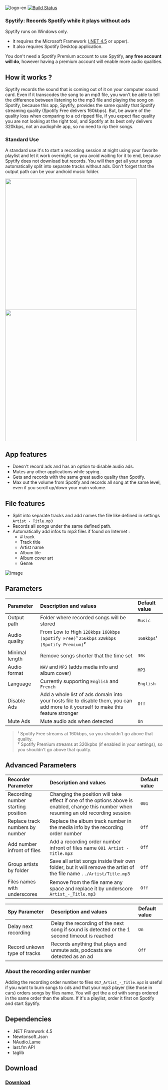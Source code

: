 ![logo-en](https://user-images.githubusercontent.com/23088305/29906214-6daad21c-8de1-11e7-80f5-ef6791cc7825.png)
[![Build Status](https://travis-ci.org/jwallet/spy-spotify.svg?branch=master)](https://travis-ci.org/jwallet/spy-spotify)

### Spytify: Records Spotify while it plays without ads
Spytify runs on Windows only.
- It requires the Microsoft Framework ([.NET 4.5](https://www.microsoft.com/en-ca/download/details.aspx?id=17851) or upper).
- It also requires Spotify Desktop application.

You don't need a Spotify Premium account to use Spytify, __any free account will do__, however having a premium account will enable more audio qualities.

## How it works ?
Spytify records the sound that is coming out of it on your computer sound card. Even if it transcodes the song to an mp3 file, you won't be able to tell the difference between listening to the mp3 file and playing the song on Spotify, because this app, Spytify, provides the same quality that Spotify streaming quality (Spotify Free delivers 160kbps). But, be aware of the quality loss when comparing to a cd ripped file, if you expect flac quality you are not looking at the right tool, and Spotify at its best only delivers 320kbps, not an audiophile app, so no need to rip their songs.

### Standard Use
A standard use it's to start a recording session at night using your favorite playlist and let it work overnight, so you avoid waiting for it to end, because Spytify does not download but records. You will then get all your songs automatically split into separate tracks without ads. Don't forget that the output path can be your android music folder.

<span><img width="420" height="auto" src="https://user-images.githubusercontent.com/23088305/37263373-39d18762-257e-11e8-9735-758d6517d4c8.png"/>
<img width="420" height="auto" src="https://user-images.githubusercontent.com/23088305/37263401-62d56ed0-257e-11e8-8eaf-102043c0196f.png"/></span>

## App features
- Doesn't record ads and has an option to disable audio ads.
- Mutes any other applications while spying.
- Gets and records with the same great audio quality than Spotify.
- Max out the volume from Spotify and records all song at the same level, even if you scroll up/down your main volume.

## File features
- Split into separate tracks and add names the file like defined in settings `Artist - Title.mp3`
- Records all songs under the same defined path.
- Automatically add infos to mp3 files if found on Internet :
   - \# track
   - Track title
   - Artist name
   - Album tile
   - Album cover art
   - Genre

![image](https://user-images.githubusercontent.com/23088305/37262916-232d806c-257c-11e8-8d2f-8d5c16ab5e2f.png)

## Parameters

| Parameter               | Description and values                 | Default value  |
|:------------------------|:---------------------------------------|:---------------|
| Output path             | Folder where recorded songs will be stored | `Music`     |
| Audio quality           | From Low to High `128kbps` `160kbps (Spotify Free)`¹ `256kbps` `320kbps (Spotify Premium)`² | `160kbps`¹ |
| Minimal length          | Remove songs shorter that the time set  | `30s`  |
| Audio format            | `WAV` and `MP3` (adds media info and album cover) | `MP3`    |
| Language               | Currently supporting `English` and `French` | `English` |
| Disable Ads             | Add a whole list of ads domain into your hosts file to disable them, you can add more to it yourself to make this feature stronger | `Off`   |
| Mute Ads               | Mute audio ads when detected | `On` |

> ¹ Spotify Free streams at 160kbps, so you shouldn't go above that quality.     
> ² Spotify Premium streams at 320kpbs (if enabled in your settings), so you shouldn't go above that quality.

## Advanced Parameters
| Recorder Parameter      | Description and values                 | Default value  |
|:------------------------|:---------------------------------------|:---------------|
| Recording number starting position | Changing the position will take effect if one of the options above is enabled, change this number when resuming an old recording session | `001` |
| Replace track numbers by number | Replace the album track number in the media info by the recording order number | `Off` |
| Add number infront of files | Add a recording order number infront of files name `001 Artist - Title.mp3` | `Off` |
| Group artists by folder | Save all artist songs inside their own folder, but it will remove the artist of the file name `../Artist/Title.mp3` | `Off` |
| Files names with underscores | Remove from the file name any space and replace it by underscore `Artist_-_Title.mp3` | `Off` | 

| Spy Parameter      | Description and values                 | Default value  |
|:------------------------|:---------------------------------------|:---------------|
| Delay next recording    | Delay the recording of the next song if sound is detected or the 1 second timeout is reached | `On` |
| Record unkown type of tracks | Records anything that plays and unmute ads, podcasts are detected as an ad  | `Off` |

### About the recording order number
Adding the recording order number to files `017_Artist_-_Title.mp3` is useful if you want to burn songs to cds and that your mp3 player (like those in cars) orders songs by files name. You will get the a cd with songs ordered in the same order than the album. If it's a playlist, order it first on Spotify and start Spytify.

## Dependencies
- .NET Framwork 4.5
- Newtonsoft.Json
- NAudio.Lame
- last.fm API
- taglib

## Download
### [Download](https://github.com/jwallet/Espion-Spotify/releases)
